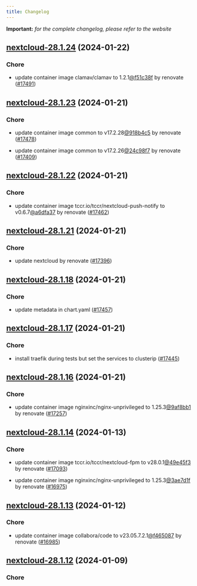```yaml
---
title: Changelog
---
```


**Important:**
*for the complete changelog, please refer to the website*



## [nextcloud-28.1.24](https://github.com/truecharts/charts/compare/nextcloud-28.1.23...nextcloud-28.1.24) (2024-01-22)

### Chore



- update container image clamav/clamav to 1.2.1[@f51c38f](https://github.com/f51c38f) by renovate ([#17491](https://github.com/truecharts/charts/issues/17491))


## [nextcloud-28.1.23](https://github.com/truecharts/charts/compare/nextcloud-28.1.22...nextcloud-28.1.23) (2024-01-21)

### Chore



- update container image common to v17.2.28[@918b4c5](https://github.com/918b4c5) by renovate ([#17478](https://github.com/truecharts/charts/issues/17478))

- update container image common to v17.2.26[@24c98f7](https://github.com/24c98f7) by renovate ([#17409](https://github.com/truecharts/charts/issues/17409))


## [nextcloud-28.1.22](https://github.com/truecharts/charts/compare/nextcloud-28.1.21...nextcloud-28.1.22) (2024-01-21)

### Chore



- update container image tccr.io/tccr/nextcloud-push-notify to v0.6.7[@a6dfa37](https://github.com/a6dfa37) by renovate ([#17462](https://github.com/truecharts/charts/issues/17462))


## [nextcloud-28.1.21](https://github.com/truecharts/charts/compare/nextcloud-28.1.18...nextcloud-28.1.21) (2024-01-21)

### Chore



- update nextcloud by renovate ([#17396](https://github.com/truecharts/charts/issues/17396))


## [nextcloud-28.1.18](https://github.com/truecharts/charts/compare/nextcloud-28.1.17...nextcloud-28.1.18) (2024-01-21)

### Chore



- update metadata in chart.yaml ([#17457](https://github.com/truecharts/charts/issues/17457))


## [nextcloud-28.1.17](https://github.com/truecharts/charts/compare/nextcloud-28.1.16...nextcloud-28.1.17) (2024-01-21)

### Chore



- install traefik during tests but set the services to clusterip ([#17445](https://github.com/truecharts/charts/issues/17445))


## [nextcloud-28.1.16](https://github.com/truecharts/charts/compare/nextcloud-28.1.14...nextcloud-28.1.16) (2024-01-21)

### Chore



- update container image nginxinc/nginx-unprivileged to 1.25.3[@9af8bb1](https://github.com/9af8bb1) by renovate ([#17257](https://github.com/truecharts/charts/issues/17257))




## [nextcloud-28.1.14](https://github.com/truecharts/charts/compare/nextcloud-28.1.13...nextcloud-28.1.14) (2024-01-13)

### Chore



- update container image tccr.io/tccr/nextcloud-fpm to v28.0.1[@49e45f3](https://github.com/49e45f3) by renovate ([#17093](https://github.com/truecharts/charts/issues/17093))

- update container image nginxinc/nginx-unprivileged to 1.25.3[@3ae7d1f](https://github.com/3ae7d1f) by renovate ([#16975](https://github.com/truecharts/charts/issues/16975))


## [nextcloud-28.1.13](https://github.com/truecharts/charts/compare/nextcloud-28.1.12...nextcloud-28.1.13) (2024-01-12)

### Chore



- update container image collabora/code to v23.05.7.2.1[@f465087](https://github.com/f465087) by renovate ([#16985](https://github.com/truecharts/charts/issues/16985))


## [nextcloud-28.1.12](https://github.com/truecharts/charts/compare/nextcloud-28.1.11...nextcloud-28.1.12) (2024-01-09)

### Chore
